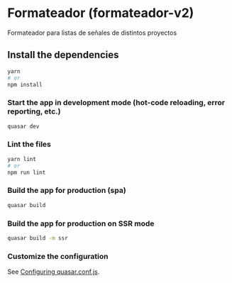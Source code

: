 # Formateador (formateador-v2)

Formateador para listas de señales de distintos proyectos

## Install the dependencies
```bash
yarn
# or
npm install
```

### Start the app in development mode (hot-code reloading, error reporting, etc.)
```bash
quasar dev
```


### Lint the files
```bash
yarn lint
# or
npm run lint
```

### Build the app for production (spa)
```bash
quasar build
```

### Build the app for production on SSR mode
```bash
quasar build -m ssr
```

### Customize the configuration
See [Configuring quasar.conf.js](https://v1.quasar.dev/quasar-cli/quasar-conf-js).
